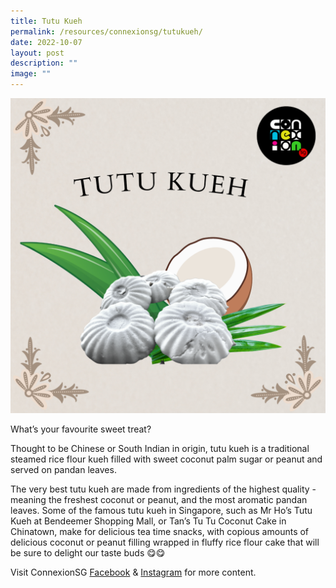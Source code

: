 ```yaml
---
title: Tutu Kueh
permalink: /resources/connexionsg/tutukueh/
date: 2022-10-07
layout: post
description: ""
image: ""
---
```


![](/images/connexionsg/2022/tutu%20kueh.png)

What’s your favourite sweet treat?  
  
Thought to be Chinese or South Indian in origin, tutu kueh is a traditional steamed rice flour kueh filled with sweet coconut palm sugar or peanut and served on pandan leaves.  
  
The very best tutu kueh are made from ingredients of the highest quality - meaning the freshest coconut or peanut, and the most aromatic pandan leaves. Some of the famous tutu kueh in Singapore, such as Mr Ho’s Tutu Kueh at Bendeemer Shopping Mall, or Tan’s Tu Tu Coconut Cake in Chinatown, make for delicious tea time snacks, with copious amounts of delicious coconut or peanut filling wrapped in fluffy rice flour cake that will be sure to delight our taste buds 😋😋

Visit ConnexionSG [Facebook](https://www.facebook.com/ConnexionSG) & [Instagram](https://www.instagram.com/connexionsg/) for more content.